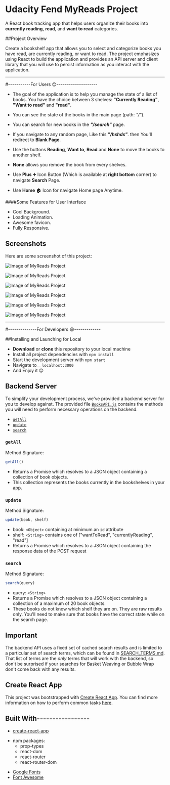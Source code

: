 # Udacity Fend MyReads Project

A React book tracking app that helps users organize their books into **currently reading**, **read**, and **want to read** categories.

##Project Overview


Create a bookshelf app that allows you to select and categorize books you have read, are currently reading, or want to read. The project emphasizes using React to build the application and provides an API server and client library that you will use to persist information as you interact with the application.

---------

#-----------For Users :blush:--------------------

- The goal of the application is to help you manage the state of a list of books. You have the choice between 3 shelves: **"Currently Reading"**, **"Want to read"** and **"read"**.

- You can see the state of the books in the main page (path: _"/"_).

- You can search for new books in the _**"/search"**_ page.
- If you navigate to any random page, Like this _**"/hshds"**_. then You'll redirect to **Blank Page**.
- Use the buttons **Reading**, **Want to**, **Read** and **None** to move the books to another shelf.
- **None** allows you remove the book from every shelves.
- Use **Plus** :heavy_plus_sign: Icon Button (Which is available at **right bottom** corner) to navigate **Search** Page.
- Use **Home** :house: Icon for navigate Home page Anytime.

####Some Features for User Interface
* Cool Background.
* Loading Animation.
* Awesome favicon.
* Fully Responsive.


## Screenshots
Here are some screenshot of this project:

![Image of MyReads Project](https://preview.ibb.co/f3dxh0/Capture.png)

![Image of MyReads Project](https://preview.ibb.co/mrhCFL/Capture2.png)

![Image of MyReads Project](https://preview.ibb.co/mSHevL/Capture3.png)

![Image of MyReads Project](https://image.ibb.co/dkpRaL/Capture4.png)

![Image of MyReads Project](https://image.ibb.co/e1HON0/Capture5.png)

![Image of MyReads Project](https://preview.ibb.co/kwcevL/Screenshot-33.png)


------------
#--------------For Developers :smiley:-------------

##Installing and Launching for Local

* **Download** or **clone** this repository to your local machine
* Install all project dependencies with `npm install`
* Start the development server with `npm start`
* Navigate to__  `localhost:3000`
* And Enjoy it :heart_eyes:


## Backend Server

To simplify your development process, we've provided a backend server for you to develop against. The provided file [`BooksAPI.js`](src/BooksAPI.js) contains the methods you will need to perform necessary operations on the backend:

* [`getAll`](#getall)
* [`update`](#update)
* [`search`](#search)

### `getAll`

Method Signature:

```js
getAll()
```

* Returns a Promise which resolves to a JSON object containing a collection of book objects.
* This collection represents the books currently in the bookshelves in your app.

### `update`

Method Signature:

```js
update(book, shelf)
```

* book: `<Object>` containing at minimum an `id` attribute
* shelf: `<String>` contains one of ["wantToRead", "currentlyReading", "read"]  
* Returns a Promise which resolves to a JSON object containing the response data of the POST request

### `search`

Method Signature:

```js
search(query)
```

* query: `<String>`
* Returns a Promise which resolves to a JSON object containing a collection of a maximum of 20 book objects.
* These books do not know which shelf they are on. They are raw results only. You'll need to make sure that books have the correct state while on the search page.

## Important
The backend API uses a fixed set of cached search results and is limited to a particular set of search terms, which can be found in [SEARCH_TERMS.md](SEARCH_TERMS.md). That list of terms are the _only_ terms that will work with the backend, so don't be surprised if your searches for Basket Weaving or Bubble Wrap don't come back with any results.

## Create React App

This project was bootstrapped with [Create React App](https://github.com/facebookincubator/create-react-app). You can find more information on how to perform common tasks [here](https://github.com/facebookincubator/create-react-app/blob/master/packages/react-scripts/template/README.md).


## Built With-----------------
* [create-react-app](https://github.com/facebook/create-react-app)
- npm packages:
    - prop-types
    - react-dom
    - react-router
    - react-router-dom
* [Google Fonts](https://fonts.google.com)
* [Font Awesome](https://fontawesome.com/)

